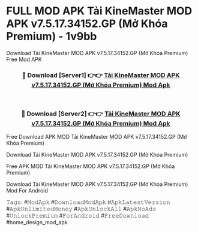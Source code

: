 # FULL MOD APK Tải KineMaster MOD APK v7.5.17.34152.GP (Mở Khóa Premium) - 1v9bb
Download Tải KineMaster MOD APK v7.5.17.34152.GP (Mở Khóa Premium) Free Mod APK

<div align="center">
<h3>🔴 Download [Server1] 👉👉 <a href="https://apk-comot.site?title=Tải_KineMaster_MOD_APK_v7.5.17.34152.GP_(Mở_Khóa_Premium)">Tải KineMaster MOD APK v7.5.17.34152.GP (Mở Khóa Premium) Mod Apk</a></h3><br>

<h3>🔴 Download [Server2] 👉👉 <a href="https://apk-comot.site?title=Tải_KineMaster_MOD_APK_v7.5.17.34152.GP_(Mở_Khóa_Premium)">Tải KineMaster MOD APK v7.5.17.34152.GP (Mở Khóa Premium) Mod Apk</a></h3>
</div>


Free Download APK MOD Tải KineMaster MOD APK v7.5.17.34152.GP (Mở Khóa Premium)

Download Tải KineMaster MOD APK v7.5.17.34152.GP (Mở Khóa Premium) 

Free APK MOD Tải KineMaster MOD APK v7.5.17.34152.GP (Mở Khóa Premium) 

Download Tải KineMaster MOD APK v7.5.17.34152.GP (Mở Khóa Premium) Mod For Android

𝚃𝚊𝚐𝚜: #𝙼𝚘𝚍𝙰𝚙𝚔 #𝙳𝚘𝚠𝚗𝚕𝚘𝚊𝚍𝙼𝚘𝚍𝙰𝚙𝚔 #𝙰𝚙𝚔𝙻𝚊𝚝𝚎𝚜𝚝𝚅𝚎𝚛𝚜𝚒𝚘𝚗 #𝙰𝚙𝚔𝚄𝚗𝚕𝚒𝚖𝚒𝚝𝚎𝚍𝙼𝚘𝚗𝚎𝚢 #𝙰𝚙𝚔𝚄𝚗𝚕𝚘𝚌𝚔𝙰𝚕𝚕 #𝙰𝚙𝚔𝙽𝚘𝙰𝚍𝚜 #𝚄𝚗𝚕𝚘𝚌𝚔𝙿𝚛𝚎𝚖𝚒𝚞𝚖 #𝙵𝚘𝚛𝙰𝚗𝚍𝚛𝚘𝚒𝚍 #𝙵𝚛𝚎𝚎𝙳𝚘𝚠𝚗𝚕𝚘𝚊𝚍 #home_design_mod_apk
